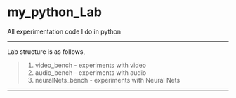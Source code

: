 # my_python_Lab
All experimentation code I do in python
***
Lab structure is as follows,
>1. video_bench - experiments with video
>2. audio_bench - experiments with audio
>3. neuralNets_bench - experiments with Neural Nets
***
